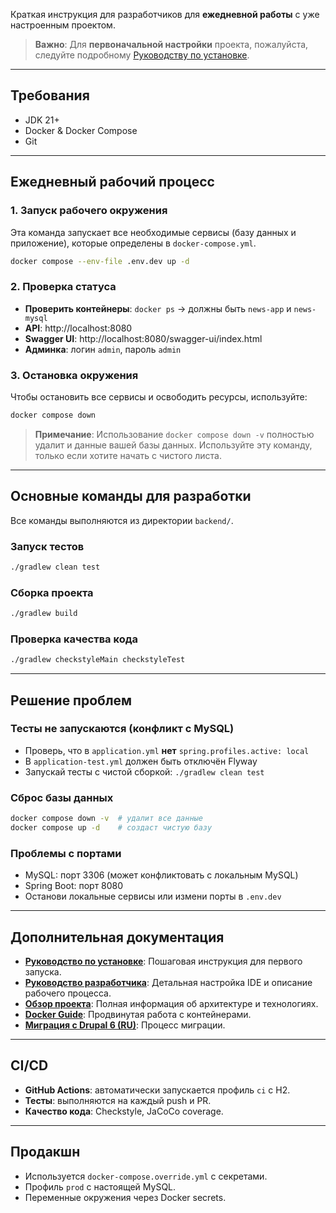 Краткая инструкция для разработчиков для **ежедневной работы** с уже настроенным проектом.

> **Важно**: Для **первоначальной настройки** проекта, пожалуйста, следуйте подробному
> [Руководству по установке](./SETUP_GUIDE_RU.md).

---

## Требования
- JDK 21+
- Docker & Docker Compose
- Git

---

## Ежедневный рабочий процесс

### 1. Запуск рабочего окружения

Эта команда запускает все необходимые сервисы (базу данных и приложение), которые определены в `docker-compose.yml`.

```bash
docker compose --env-file .env.dev up -d
```

### 2. Проверка статуса

- **Проверить контейнеры**: `docker ps` → должны быть `news-app` и `news-mysql`
- **API**: http://localhost:8080
- **Swagger UI**: http://localhost:8080/swagger-ui/index.html
- **Админка**: логин `admin`, пароль `admin`

### 3. Остановка окружения

Чтобы остановить все сервисы и освободить ресурсы, используйте:
```bash
docker compose down
```

> **Примечание**: Использование `docker compose down -v` полностью удалит и данные вашей базы данных.
> Используйте эту команду, только если хотите начать с чистого листа.

---

## Основные команды для разработки

Все команды выполняются из директории `backend/`.

### Запуск тестов
```bash
./gradlew clean test
```

### Сборка проекта
```bash
./gradlew build
```

### Проверка качества кода
```bash
./gradlew checkstyleMain checkstyleTest
```

---

## Решение проблем

### Тесты не запускаются (конфликт с MySQL)
- Проверь, что в `application.yml` **нет** `spring.profiles.active: local`
- В `application-test.yml` должен быть отключён Flyway
- Запускай тесты с чистой сборкой: `./gradlew clean test`

### Сброс базы данных
```bash
docker compose down -v  # удалит все данные
docker compose up -d    # создаст чистую базу
```

### Проблемы с портами
- MySQL: порт 3306 (может конфликтовать с локальным MySQL)
- Spring Boot: порт 8080
- Останови локальные сервисы или измени порты в `.env.dev`

---

## Дополнительная документация

- **[Руководство по установке](./SETUP_GUIDE_RU.md)**: Пошаговая инструкция для первого запуска.
- **[Руководство разработчика](./DEVELOPER_GUIDE_RU.md)**: Детальная настройка IDE и описание рабочего процесса.
- **[Обзор проекта](./PROJECT_OVERVIEW_RU.md)**: Полная информация об архитектуре и технологиях.
- **[Docker Guide](../en/DOCKER_GUIDE.md)**: Продвинутая работа с контейнерами.
- **[Миграция с Drupal 6 (RU)](MIGRATION_DRUPAL6_RU.md)**: Процесс миграции.

---

## CI/CD

- **GitHub Actions**: автоматически запускается профиль `ci` с H2.
- **Тесты**: выполняются на каждый push и PR.
- **Качество кода**: Checkstyle, JaCoCo coverage.

---

## Продакшн

- Используется `docker-compose.override.yml` с секретами.
- Профиль `prod` с настоящей MySQL.
- Переменные окружения через Docker secrets.
